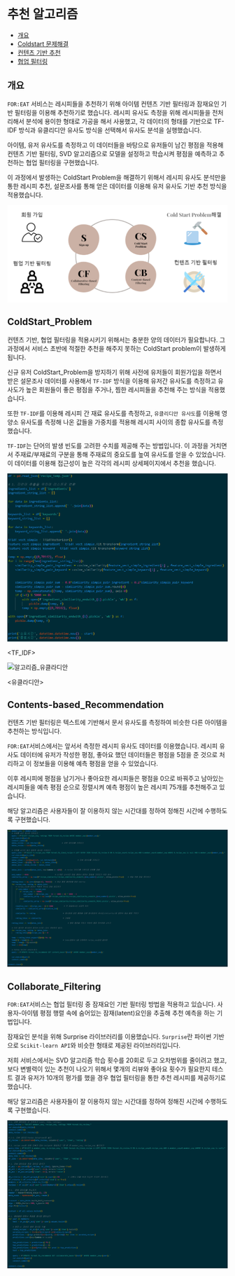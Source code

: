 # 추천 알고리즘

- [개요](#개요)
- [Coldstart 문제해결](#coldstart_problem)
- [컨텐츠 기반 추천](#contents-based_recommendation)
- [협업 필터링](#collaborate_filtering)



## 개요

`FOR:EAT` 서비스는 레시피들을 추천하기 위해 아이템 컨텐츠 기반 필터링과 잠재요인 기반 필터링을 이용해 추천하기로 했습니다. 레시피 유사도 측정을 위해 레시피들을 전처리해서 분석에 용이한 형태로 가공을 해서 사용했고,  각 데이터의 형태를 기반으로 TF-IDF 방식과 유클리디안 유사도 방식을 선택해서 유사도 분석을 실행했습니다.

아이템, 유저 유사도를 측정하고 이 데이터들을 바탕으로 유저들이 남긴 평점을 적용해 컨텐츠 기반 필터링, SVD 알고리즘으로 모델을 설정하고 학습시켜 평점을 예측하고 추천하는 협업 필터링을 구현했습니다.

이 과정에서 발생하는 ColdStart Problem을 해결하기 위해서 레시피 유사도 분석만을 통한 레시피 추천, 설문조사를 통해 얻은 데이터를 이용해 유저 유사도 기반 추천 방식을 적용했습니다.



![알고리즘_개요](알고리즘.assets/알고리즘_개요.PNG)



## ColdStart_Problem

컨텐츠 기반, 협업 필터링을 적용시키기 위해서는 충분한 양의 데이터가 필요합니다. 그 과정에서 서비스 초반에 적절한 추천을 해주지 못하는 ColdStart problem이 발생하게 됩니다.

신규 유저 ColdStart_Problem을 방지하기 위해 사전에 유저들이 회원가입을 하면서 받은 설문조사 데이터를 사용해서 `TF-IDF` 방식을 이용해 유저간 유사도를 측정하고 유사도가 높은 회원들이 좋은 평점을 주거나, 찜한 레시피들을 추천해 주는 방식을 적용했습니다.

또한 `TF-IDF`를 이용해 레시피 간 재료 유사도를 측정하고, `유클리디안 유사도`를 이용해 영양소 유사도를 측정해 나온 값들을 가중치를 적용해 레시피 사이의 종합 유사도를 측정했습니다.

`TF-IDF`는 단어의 발생 빈도를 고려한 수치를 제공해 주는 방법입니다. 이 과정을 거치면서 주재료/부재료의 구분을 통해 주재료의 중요도를 높여 유사도를 얻을 수 있었습니다. 이 데이터를 이용해  접근성이 높은 각각의 레시피 상세페이지에서 추천을 했습니다.



![알고리즘_TF-IDF](알고리즘.assets/알고리즘_TF-IDF.PNG)

<TF_IDF>



![알고리즘_유클라디안](../../../../Downloads/foreat_문서작성_pdf/알고리즘_유클라디안.PNG)

<유클라디안>





## Contents-based_Recommendation

컨텐츠 기반 필터링은 텍스트에 기반해서 문서 유사도를 측정하여 비슷한 다른 아이템을 추천하는 방식입니다.

`FOR:EAT`서비스에서는 앞서서 측정한 레시피 유사도 데이터를 이용했습니다. 레시피 유사도 데이터에 유저가 작성한 평점, 좋아요 했던 데이터들은 평점을 5점을 준 것으로 처리하고 이 정보들을 이용해 예측 평점을 얻을 수 있었습니다. 

이후 레시피에 평점을 남기거나 좋아요한 레시피들은 평점을 0으로 바꿔주고 남아있는 레시피들을 예측 평점 순으로 정렬시켜 예측 평점이 높은 레시피 75개를 추천해주고 있습니다.

해당 알고리즘은 사용자들이 잘 이용하지 않는 시간대를 정하여 정해진 시간에 수행하도록 구현했습니다.



![알고리즘_contents_base](알고리즘.assets/알고리즘_contents_base.PNG)





## Collaborate_Filtering

`FOR:EAT`서비스는 협업 필터링 중 잠재요인 기반 필터링 방법을 적용하고 있습니다. 사용자-아이템 평점 행렬 속에 숨어있는 잠재(latent)요인을 추출해 추천 예측을 하는 기법입니다.

잠재요인 분석을 위해 Surprise 라이브러리를 이용했습니다. `Surprise`란 파이썬 기반으로 `Scikit-learn API`와 비슷한 형태로 제공된 라이브러리입니다.

저희 서비스에서는 SVD 알고리즘 학습 횟수를 20회로 두고 오차범위를 줄이려고 했고, 보다 변별력이 있는 추천이 나오기 위해서 몇개의 리뷰와 좋아요 횟수가 필요한지 테스트 결과 유저가 10개의 평가를 했을 경우 협업 필터링을 통한 추천 레시피를 제공하기로 했습니다.

해당 알고리즘은 사용자들이 잘 이용하지 않는 시간대를 정하여 정해진 시간에 수행하도록 구현했습니다.



![알고리즘_collaborate](알고리즘.assets/알고리즘_collaborate.PNG)

